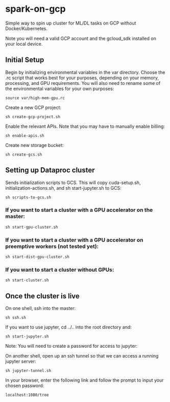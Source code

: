 # spark-on-gcp

Simple way to spin up cluster for ML/DL tasks on GCP without Docker/Kubernetes.

Note you will need a valid GCP account and the gcloud_sdk installed on your local device.

## Initial Setup

Begin by initializing environmental variables in the var directory. Choose the .rc script that works best for your purposes, depending on your memory, processing, and GPU requirements. You will also need to rename some of the environmental variables for your own purposes:

```
source var/high-mem-gpu.rc
```

Create a new GCP project:

```
sh create-gcp-project.sh
```

Enable the relevant APIs. Note that you may have to manually enable billing:

```
sh enable-apis.sh
```

Create new storage bucket:

```
sh create-gcs.sh
```

## Setting up Dataproc cluster

Sends initialization scripts to GCS. This will copy cuda-setup.sh, initialization-actions.sh, and sh start-jupyter.sh to GCS:

```
sh scripts-to-gcs.sh
```

### If you want to start a cluster with a GPU accelerator on the master:

```
sh start-gpu-cluster.sh
```

### If you want to start a cluster with a GPU accelerator on preemptive workers (not tested yet):

```
sh start-dist-gpu-cluster.sh
```

### If you want to start a cluster without GPUs:

```
sh start-cluster.sh
```

## Once the cluster is live

On one shell, ssh into the master:

```
sh ssh.sh
```

If you want to use jupyter, cd ../.. into the root directory and:

```
sh start-jupyter.sh
```

Note: You will need to create a password for access to jupyter:

On another shell, open up an ssh tunnel so that we can access a running jupyter server:

```
sh jupyter-tunnel.sh
```

In your browser, enter the following link and follow the prompt to input your chosen password:

```
localhost:1080/tree
```



































